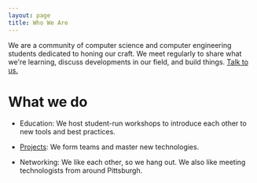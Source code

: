 ```yaml
---
layout: page
title: Who We Are
---
```


We are a community of computer science and computer engineering students dedicated to honing our craft. We meet regularly to share what we're learning, discuss developments in our field, and build things. [Talk to us.][contact]

What we do
==========

+	Education: We host student-run workshops to introduce each other to new tools and best practices.

+	[Projects][projects]: We form teams and master new technologies.

+	Networking: We like each other, so we hang out. We also like meeting technologists from around Pittsburgh.

[contact]:	/contact
[projects]:	/projects
